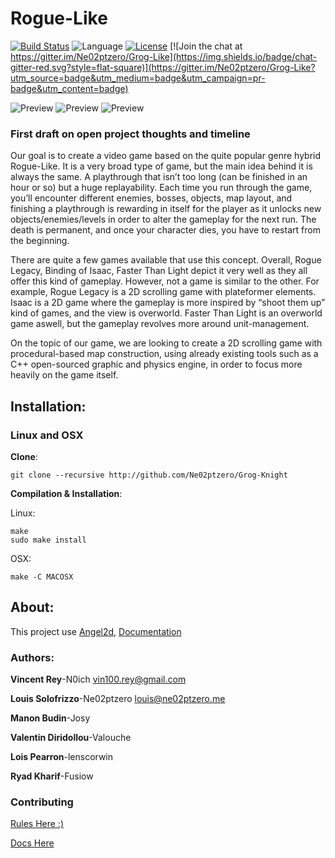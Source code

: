 # Rogue-Like
[![Build Status](https://travis-ci.org/Ne02ptzero/Grog-Knight.svg?branch=master)](https://travis-ci.org/Ne02ptzero/Grog-Knight)
![Language](https://img.shields.io/badge/language-c%2B%2B-orange.svg?style=flat-square)
[![License](https://img.shields.io/badge/license-Apache-blue.svg?style=flat-square)](LICENSE)
[![Join the chat at https://gitter.im/Ne02ptzero/Grog-Like](https://img.shields.io/badge/chat-gitter-red.svg?style=flat-square)](https://gitter.im/Ne02ptzero/Grog-Like?utm_source=badge&utm_medium=badge&utm_campaign=pr-badge&utm_content=badge)

![Preview](http://i.imgur.com/pxoln1y.png)
![Preview](http://i.imgur.com/krCtJAD.png)
![Preview](http://i.imgur.com/AbRAfmi.png)

### First draft on open project thoughts and timeline

Our goal is to create a video game based on the quite popular genre hybrid Rogue-Like. It is a very broad type of game, but the main idea behind it is always the same. A playthrough that isn’t too long (can be finished in an hour or so) but a huge replayability. Each time you run through the game, you’ll encounter different enemies, bosses, objects, map layout, and finishing a playthrough is rewarding in itself for the player as it unlocks new objects/enemies/levels in order to alter the gameplay for the next run. The death is permanent, and once your character dies, you have to restart from the beginning.

There are quite a few games available that use this concept. Overall, Rogue Legacy, Binding of Isaac, Faster Than Light depict it very well as they all offer this kind of gameplay. However, not a game is similar to the other. For example, Rogue Legacy is a 2D scrolling game with plateformer elements. Isaac is a 2D game where the gameplay is more inspired by “shoot them up” kind of games, and the view is overworld. Faster Than Light is an overworld game aswell, but the gameplay revolves more around unit-management.

On the topic of our game, we are looking to create a 2D scrolling game with procedural-based map construction, using already existing tools such as a C++ open-sourced graphic and physics engine, in order to focus more heavily on the game itself. 

## Installation:

### Linux and OSX
**Clone**:

```
git clone --recursive http://github.com/Ne02ptzero/Grog-Knight
```

**Compilation & Installation**:

Linux:
```
make
sudo make install
```

OSX:
```
make -C MACOSX
```


## About:
This project use [Angel2d](https://github.com/angel2d/angel2d), [Documentation](http://docs.angel2d.com/)

### Authors:

**Vincent Rey**-N0ich <vin100.rey@gmail.com>

**Louis Solofrizzo**-Ne02ptzero <louis@ne02ptzero.me>

**Manon Budin**-Josy

**Valentin Diridollou**-Valouche

**Lois Pearron**-lenscorwin

**Ryad Kharif**-Fusiow

### Contributing
[Rules Here :)](Contributing.md)

[Docs Here](http://ne02ptzero.github.io/Grog-Knight)
